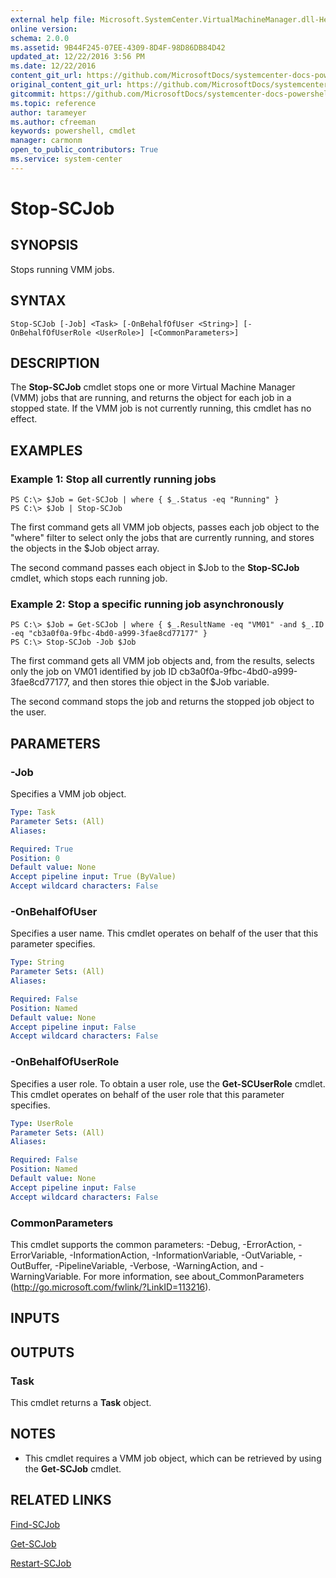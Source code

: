 ```yaml
---
external help file: Microsoft.SystemCenter.VirtualMachineManager.dll-Help.xml
online version: 
schema: 2.0.0
ms.assetid: 9B44F245-07EE-4309-8D4F-98D86DB84D42
updated_at: 12/22/2016 3:56 PM
ms.date: 12/22/2016
content_git_url: https://github.com/MicrosoftDocs/systemcenter-docs-powershell/blob/master/systemcenter-cmdlets/SystemCenter2016/VirtualMachineManager/vlatest/Stop-SCJob.md
original_content_git_url: https://github.com/MicrosoftDocs/systemcenter-docs-powershell/blob/master/systemcenter-cmdlets/SystemCenter2016/VirtualMachineManager/vlatest/Stop-SCJob.md
gitcommit: https://github.com/MicrosoftDocs/systemcenter-docs-powershell/blob/96e5647587661652225fbdd2c797cd4d59d542bc/systemcenter-cmdlets/SystemCenter2016/VirtualMachineManager/vlatest/Stop-SCJob.md
ms.topic: reference
author: tarameyer
ms.author: cfreeman
keywords: powershell, cmdlet
manager: carmonm
open_to_public_contributors: True
ms.service: system-center
---
```


# Stop-SCJob

## SYNOPSIS
Stops running VMM jobs.

## SYNTAX

```
Stop-SCJob [-Job] <Task> [-OnBehalfOfUser <String>] [-OnBehalfOfUserRole <UserRole>] [<CommonParameters>]
```

## DESCRIPTION
The **Stop-SCJob** cmdlet stops one or more Virtual Machine Manager (VMM) jobs that are running, and returns the object for each job in a stopped state.
If the VMM job is not currently running, this cmdlet has no effect.

## EXAMPLES

### Example 1: Stop all currently running jobs
```
PS C:\> $Job = Get-SCJob | where { $_.Status -eq "Running" }
PS C:\> $Job | Stop-SCJob
```

The first command gets all VMM job objects, passes each job object to the "where" filter to select only the jobs that are currently running, and stores the objects in the $Job object array.

The second command passes each object in $Job to the **Stop-SCJob** cmdlet, which stops each running job.

### Example 2: Stop a specific running job asynchronously
```
PS C:\> $Job = Get-SCJob | where { $_.ResultName -eq "VM01" -and $_.ID -eq "cb3a0f0a-9fbc-4bd0-a999-3fae8cd77177" }
PS C:\> Stop-SCJob -Job $Job
```

The first command gets all VMM job objects and, from the results, selects only the job on VM01 identified by job ID cb3a0f0a-9fbc-4bd0-a999-3fae8cd77177, and then stores thie object in the $Job variable.

The second command stops the job and returns the stopped job object to the user.

## PARAMETERS

### -Job
Specifies a VMM job object.

```yaml
Type: Task
Parameter Sets: (All)
Aliases: 

Required: True
Position: 0
Default value: None
Accept pipeline input: True (ByValue)
Accept wildcard characters: False
```

### -OnBehalfOfUser
Specifies a user name.
This cmdlet operates on behalf of the user that this parameter specifies.

```yaml
Type: String
Parameter Sets: (All)
Aliases: 

Required: False
Position: Named
Default value: None
Accept pipeline input: False
Accept wildcard characters: False
```

### -OnBehalfOfUserRole
Specifies a user role.
To obtain a user role, use the **Get-SCUserRole** cmdlet.
This cmdlet operates on behalf of the user role that this parameter specifies.

```yaml
Type: UserRole
Parameter Sets: (All)
Aliases: 

Required: False
Position: Named
Default value: None
Accept pipeline input: False
Accept wildcard characters: False
```

### CommonParameters
This cmdlet supports the common parameters: -Debug, -ErrorAction, -ErrorVariable, -InformationAction, -InformationVariable, -OutVariable, -OutBuffer, -PipelineVariable, -Verbose, -WarningAction, and -WarningVariable. For more information, see about_CommonParameters (http://go.microsoft.com/fwlink/?LinkID=113216).

## INPUTS

## OUTPUTS

### Task
This cmdlet returns a **Task** object.

## NOTES
* This cmdlet requires a VMM job object, which can be retrieved by using the **Get-SCJob** cmdlet.

## RELATED LINKS

[Find-SCJob](xref:SystemCenter2016/VirtualMachineManager/vlatest/Find-SCJob.md)

[Get-SCJob](xref:SystemCenter2016/VirtualMachineManager/vlatest/Get-SCJob.md)

[Restart-SCJob](xref:SystemCenter2016/VirtualMachineManager/vlatest/Restart-SCJob.md)

